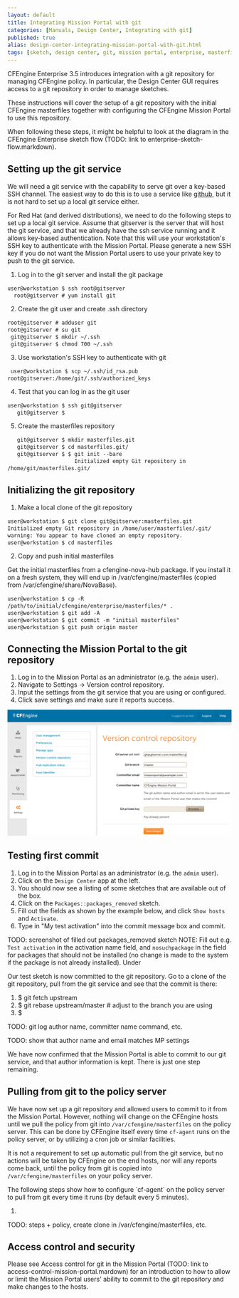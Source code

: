 ```yaml
---
layout: default
title: Integrating Mission Portal with git
categories: [Manuals, Design Center, Integrating with git]
published: true
alias: design-center-integrating-mission-portal-with-git.html
tags: [sketch, design center, git, mission portal, enterprise, masterfiles, version control]
---
```


CFEngine Enterprise 3.5 introduces integration with a git repository for 
managing CFEngine policy. In particular, the Design Center GUI requires access 
to a git repository in order to manage sketches.

These instructions will cover the setup of a git repository with the initial 
CFEngine masterfiles together with configuring the CFEngine Mission Portal to 
use this repository.

When following these steps, it might be helpful to look at the diagram
in the CFEngine Enterprise sketch flow (TODO: link to enterprise-sketch-flow.markdown).


## Setting up the git service

We will need a git service with the capability to serve git over a key-based 
SSH channel. The easiest way to do this is to use a service like 
[github](https://github.com/), but it is not hard to set up a local git 
service either.

For Red Hat (and derived distributions), we need to do the following steps to 
set up a local git service. Assume that gitserver is the server that will host 
the git service, and that we already have the ssh service running and it 
allows key-based authentication. Note that this will use your workstation's 
SSH key to authenticate with the Mission Portal. Please generate a new SSH key if 
you do not want the Mission Portal users to use your private key to push to
the git service.

1. Log in to the git server and install the git package

````
user@workstation $ ssh root@gitserver
  root@gitserver # yum install git
````

2. Create the git user and create .ssh directory

````
root@gitserver # adduser git
root@gitserver # su git
 git@gitserver $ mkdir ~/.ssh
 git@gitserver $ chmod 700 ~/.ssh
````

3. Use workstation's SSH key to authenticate with git

````
 user@workstation $ scp ~/.ssh/id_rsa.pub root@gitserver:/home/git/.ssh/authorized_keys
````

4. Test that you can log in as the git user

````
user@workstation $ ssh git@gitserver
   git@gitserver $
````

5. Create the masterfiles repository

````
   git@gitserver $ mkdir masterfiles.git
   git@gitserver $ cd masterfiles.git/
   git@gitserver $ $ git init --bare
                     Initialized empty Git repository in /home/git/masterfiles.git/
````

## Initializing the git repository

1. Make a local clone of the git repository

````
user@workstation $ git clone git@gitserver:masterfiles.git
Initialized empty Git repository in /home/user/masterfiles/.git/
warning: You appear to have cloned an empty repository.
user@workstation $ cd masterfiles
````

2. Copy and push initial masterfiles

Get the initial masterfiles from a cfengine-nova-hub package.
If you install it on a fresh system, they will end up in
/var/cfengine/masterfiles (copied from /var/cfengine/share/NovaBase).
````
user@workstation $ cp -R /path/to/initial/cfengine/enterprise/masterfiles/* .
user@workstation $ git add -A
user@workstation $ git commit -m "initial masterfiles"
user@workstation $ git push origin master
````


## Connecting the Mission Portal to the git repository

1. Log in to the Mission Portal as an administrator (e.g. the `admin` user).
2. Navigate to Settings -> Version control repository.
3. Input the settings from the git service that you are using or configured.
4. Click save settings and make sure it reports success.

![Mission Portal Version control repository settings](mp-vcs-settings.png)


## Testing first commit

1. Log in to the Mission Portal as an administrator (e.g. the `admin` user).
2. Click on the `Design Center` app at the left.
3. You should now see a listing of some sketches that are available out of the box.
4. Click on the `Packages::packages_removed` sketch.
5. Fill out the fields as shown by the example below, and click `Show hosts` and `Activate`.
6. Type in "My test activation" into the commit message box and commit.

TODO: screenshot of filled out packages_removed sketch
NOTE:
Fill out e.g. `Test activation` in the activation name field, and `nosuchpackage` in the 
field for packages that should not be installed (no change is made to the system if
the package is not already installed).
Under 

Our test sketch is now committed to the git repository. Go to a clone of the
git repository, pull from the git service and see that the commit is there:
1. $ git fetch upstream
2. $ git rebase upstream/master  # adjust to the branch you are using
3. $ 

TODO: git log author name, committer name command, etc.

TODO: show that author name and email matches MP settings

We have now confirmed that the Mission Portal is able to commit to our
git service, and that author information is kept. There is just one step remaining.


## Pulling from git to the policy server

We have now set up a git repository and allowed users to commit to it from
the Mission Portal. However, nothing will change on the CFEngine hosts until
we pull the policy from git into `/var/cfengine/masterfiles` on the policy server.
This can be done by CFEngine itself every time `cf-agent` runs on the
policy server, or by utilizing a cron job or similar facilities.

It is not a requirement to set up automatic pull from the git service,
but no actions will be taken by CFEngine on the end hosts, nor will any
reports come back, until the policy from git is copied into
`/var/cfengine/masterfiles` on your policy server.

The following steps show how to configure ´cf-agent´ on the policy server to
pull from git every time it runs (by default every 5 minutes).

1. 

TODO: steps + policy, create clone in /var/cfengine/masterfiles, etc.


## Access control and security

Please see Access control for git in the Mission Portal
(TODO: link to access-control-mission-portal.mardown) for an introduction
to how to allow or limit the Mission Portal users' ability to commit to the
git repository and make changes to the hosts.